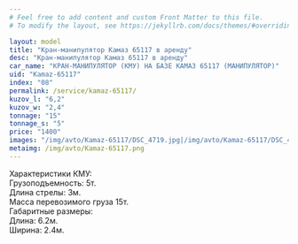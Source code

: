 ```yaml
---
# Feel free to add content and custom Front Matter to this file.
# To modify the layout, see https://jekyllrb.com/docs/themes/#overriding-theme-defaults

layout: model
title: "Кран-манипулятор Камаз 65117 в аренду"
desc: "Кран-манипулятор Камаз 65117 в аренду"
car_name: "КРАН-МАНИПУЛЯТОР (КМУ) НА БАЗЕ КАМАЗ 65117 (МАНИПУЛЯТОР)"
uid: "Kamaz-65117"
index: "08"
permalink: /service/kamaz-65117/
kuzov_l: "6,2"
kuzov_w: "2,4"
tonnage: "15"
tonnage_s: "5"
price: "1400"
images: "/img/avto/Kamaz-65117/DSC_4719.jpg|/img/avto/Kamaz-65117/DSC_4731.jpg|/img/avto/Kamaz-65117/DSC_4738.jpg"
metaimg: /img/avto/Kamaz-65117.png
---
```


Характеристики КМУ:  
Грузоподъемность: 5т.  
Длина стрелы: 3м.  
Масса перевозимого груза 15т.  
Габаритные размеры:  
Длина: 6.2м.  
Ширина: 2.4м.  